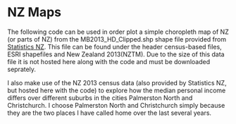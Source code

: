 # NZ Maps

The following code can be used in order plot a simple choropleth map of NZ (or parts of NZ) from the MB2013_HD_Clipped.shp shape file provided from [Statistics NZ](http://archive.stats.govt.nz/browse_for_stats/Maps_and_geography/Geographic-areas/digital-boundary-files.aspx). This file can be found under the header census-based files, ESRI shapefiles and New Zealand 2013(NZTM). Due to the size of this data file it is not hosted here along with the code and must be downloaded seprately. 

I also make use of the NZ 2013 census data (also provided by Statistics NZ, but hosted here with the code) to explore how the median personal income differs over different suburbs in the cities Palmerston North and Christchurch. I choose Palmerston North and Christchurch simply because they are the two places I have called home over the last several years. 


